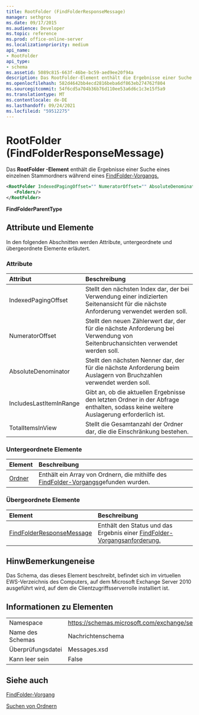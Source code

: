 ```yaml
---
title: RootFolder (FindFolderResponseMessage)
manager: sethgros
ms.date: 09/17/2015
ms.audience: Developer
ms.topic: reference
ms.prod: office-online-server
ms.localizationpriority: medium
api_name:
- RootFolder
api_type:
- schema
ms.assetid: 5089c815-663f-46be-bc59-aed9ee20f94a
description: Das RootFolder-Element enthält die Ergebnisse einer Suche eines einzelnen Stammordners während eines FindFolder-Vorgangs.
ms.openlocfilehash: 582d4642bb4ecd2816beba6df863eb274762f804
ms.sourcegitcommit: 54f6cd5a704b36b76d110ee53a6d6c1c3e15f5a9
ms.translationtype: MT
ms.contentlocale: de-DE
ms.lasthandoff: 09/24/2021
ms.locfileid: "59512275"
---
```

# <a name="rootfolder-findfolderresponsemessage"></a>RootFolder (FindFolderResponseMessage)

Das **RootFolder -Element** enthält die Ergebnisse einer Suche eines einzelnen Stammordners während eines [FindFolder-Vorgangs.](findfolder-operation.md)
  
```xml
<RootFolder IndexedPagingOffset="" NumeratorOffset="" AbsoluteDenominator="" IncludesLastItemInRange="" TotalItemsInView="">
   <Folders/>
</RootFolder>
```

 **FindFolderParentType**
## <a name="attributes-and-elements"></a>Attribute und Elemente

In den folgenden Abschnitten werden Attribute, untergeordnete und übergeordnete Elemente erläutert.
  
### <a name="attributes"></a>Attribute

|**Attribut**|**Beschreibung**|
|:-----|:-----|
|IndexedPagingOffset  <br/> |Stellt den nächsten Index dar, der bei Verwendung einer indizierten Seitenansicht für die nächste Anforderung verwendet werden soll.  <br/> |
|NumeratorOffset  <br/> |Stellt den neuen Zählerwert dar, der für die nächste Anforderung bei Verwendung von Seitenbruchansichten verwendet werden soll.  <br/> |
|AbsoluteDenominator  <br/> |Stellt den nächsten Nenner dar, der für die nächste Anforderung beim Auslagern von Bruchzahlen verwendet werden soll.  <br/> |
|IncludesLastItemInRange  <br/> |Gibt an, ob die aktuellen Ergebnisse den letzten Ordner in der Abfrage enthalten, sodass keine weitere Auslagerung erforderlich ist.  <br/> |
|TotalItemsInView  <br/> |Stellt die Gesamtanzahl der Ordner dar, die die Einschränkung bestehen.  <br/> |
   
### <a name="child-elements"></a>Untergeordnete Elemente

|**Element**|**Beschreibung**|
|:-----|:-----|
|[Ordner](folders-ex15websvcsotherref.md) <br/> |Enthält ein Array von Ordnern, die mithilfe des [FindFolder-Vorgangs](findfolder-operation.md)gefunden wurden.  <br/> |
   
### <a name="parent-elements"></a>Übergeordnete Elemente

|**Element**|**Beschreibung**|
|:-----|:-----|
|[FindFolderResponseMessage](findfolderresponsemessage.md) <br/> |Enthält den Status und das Ergebnis einer [FindFolder-Vorgangsanforderung.](findfolder-operation.md)  <br/> |
   
## <a name="remarks"></a>HinwBemerkungeneise

Das Schema, das dieses Element beschreibt, befindet sich im virtuellen EWS-Verzeichnis des Computers, auf dem Microsoft Exchange Server 2010 ausgeführt wird, auf dem die Clientzugriffsserverrolle installiert ist.
  
## <a name="element-information"></a>Informationen zu Elementen

|||
|:-----|:-----|
|Namespace  <br/> |https://schemas.microsoft.com/exchange/services/2006/messages  <br/> |
|Name des Schemas  <br/> |Nachrichtenschema  <br/> |
|Überprüfungsdatei  <br/> |Messages.xsd  <br/> |
|Kann leer sein  <br/> |False  <br/> |
   
## <a name="see-also"></a>Siehe auch



[FindFolder-Vorgang](findfolder-operation.md)


[Suchen von Ordnern](https://msdn.microsoft.com/library/9124d868-017a-43f0-b915-5c0082cacec9%28Office.15%29.aspx)

